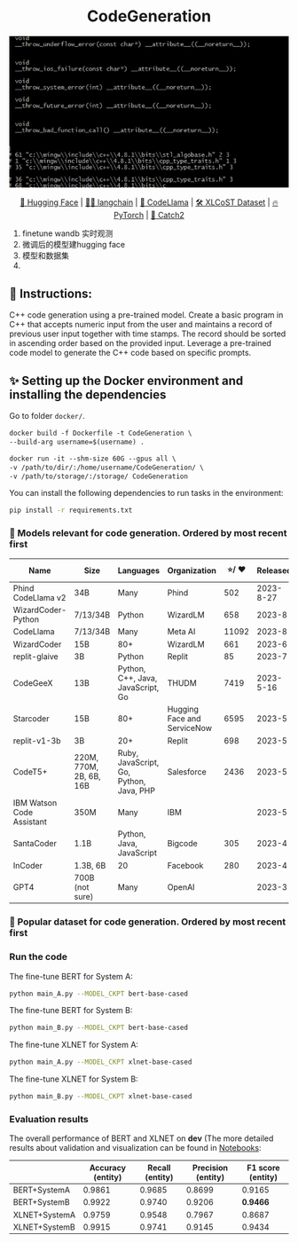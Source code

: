 <div align="center">
<h1>
CodeGeneration
</h1>

<center>
<img src="https://github.com/medxiaorudan/CodeGeneration/blob/main/images/CPP.gif" width="700" > 
</center>

[🤗 Hugging Face](https://huggingface.co/) |
[🦜️🔗 langchain](https://huggingface.co/bert-base-cased) |
[🦙 CodeLlama](https://github.com/facebookresearch/codellama) |
[🛠️ XLCoST Dataset](https://github.com/reddy-lab-code-research/XLCoST/tree/main) | 
[🔥 PyTorch](https://github.com/pytorch/pytorch) | 
[🐞 Catch2](https://github.com/catchorg/Catch2) 
</div>

1. finetune wandb 实时观测
2. 微调后的模型建hugging face
3. 模型和数据集
4. 
## 🎨 Instructions:
C++ code generation using a pre-trained model. Create a basic program in C++ that accepts numeric input from the user and maintains a record of previous user input together with time stamps. The record should be sorted in ascending order based on the provided input. Leverage a pre-trained code model to generate the C++ code based on specific prompts.

## ✨ Setting up the Docker environment and installing the dependencies
Go to folder ```docker/```.
```
docker build -f Dockerfile -t CodeGeneration \
--build-arg username=$(username) .
```
```
docker run -it --shm-size 60G --gpus all \
-v /path/to/dir/:/home/username/CodeGeneration/ \
-v /path/to/storage/:/storage/ CodeGeneration
```
You can install the following dependencies to run tasks in the environment:
```bash
pip install -r requirements.txt
```
### 🚀 Models relevant for code generation. Ordered by most recent first

| Name                        | Size             | Languages                                       | Organization                | ⭐/ ❤️  | Released  | Open Source |
|-----------------------------|------------------|-------------------------------------------------|-----------------------------|--------|-----------|-------------|
| Phind CodeLlama v2          | 34B              | Many                                            | Phind                       | 502    | 2023-8-27 | Yes         |
| WizardCoder-Python           | 7/13/34B         | Python                                          | WizardLM                    | 658    | 2023-8    | Yes         |
| CodeLlama                    | 7/13/34B         | Many                                            | Meta AI                     | 11092  | 2023-8    | Yes         |
| WizardCoder                  | 15B              | 80+                                             | WizardLM                    | 661    | 2023-6    | Yes         |
| replit-glaive                | 3B               | Python                                          | Replit                      | 85     | 2023-7    | Yes         |
| CodeGeeX                     | 13B              | Python, C++, Java, JavaScript, Go                | THUDM                       | 7419   | 2023-5-16 | Yes         |
| Starcoder                    | 15B              | 80+                                             | Hugging Face and ServiceNow | 6595   | 2023-5    | Yes         |
| replit-v1-3b                 | 3B               | 20+                                             | Replit                      | 698    | 2023-5    | Yes         |
| CodeT5+                      | 220M, 770M, 2B, 6B, 16B | Ruby, JavaScript, Go, Python, Java, PHP      | Salesforce                  | 2436   | 2023-5    | Yes         |
| IBM Watson Code Assistant    | 350M             | Many                                            | IBM                         |         | 2023-5    | No          |
| SantaCoder                   | 1.1B             | Python, Java, JavaScript                         | Bigcode                     | 305    | 2023-4    | Yes         |
| InCoder                      | 1.3B, 6B         | 20                                              | Facebook                    | 280    | 2023-4    | Yes         |
| GPT4                         | 700B (not sure)  | Many                                            | OpenAI                      |         | 2023-3    | No          |

### 🤖 Popular dataset for code generation. Ordered by most recent first


### Run the code

The fine-tune BERT for System A:
```bash
python main_A.py --MODEL_CKPT bert-base-cased
```
The fine-tune BERT for System B:
```bash
python main_B.py --MODEL_CKPT bert-base-cased
```
The fine-tune XLNET for System A:
```bash
python main_A.py --MODEL_CKPT xlnet-base-cased
```
The fine-tune XLNET for System B:
```bash
python main_B.py --MODEL_CKPT xlnet-base-cased
```
### Evaluation results

The overall performance of BERT and XLNET on **dev** (The more detailed results about validation and visualization can be found in [Notebooks](https://github.com/medxiaorudan/LLM_NER_MultiNERD/tree/main/Notebooks):

|              | Accuracy (entity)  | Recall (entity)    | Precision (entity)  | F1 score (entity)  |
| ------------ | ------------------ | ------------------ | ------------------ |------------------ |
| BERT+SystemA | 0.9861     | 0.9685     | 0.8699    | 0.9165   |
| BERT+SystemB     | 0.9922 | 0.9740 | 0.9206 | **0.9466**   |
| XLNET+SystemA    | 0.9759 | 0.9548 | 0.7967 | 0.8687   |
| XLNET+SystemB    | 0.9915 | 0.9741 | 0.9145 | 0.9434   |

